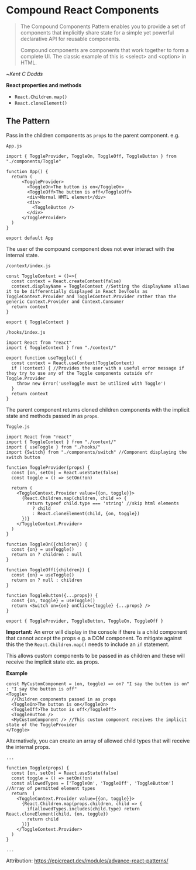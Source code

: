 # Compound React Components

> The Compound Components Pattern enables you to provide a set of components that implicitly share state for a simple yet powerful declarative API for reusable components.
>
> Compound components are components that work together to form a complete UI. The classic example of this is &lt;select&gt; and &lt;option&gt; in HTML.

~*Kent C Dodds*

__React properties and methods__

- `React.Children.map()`
- `React.cloneElement()`

## The Pattern
Pass in the children components as `props` to the parent component.
e.g.

`App.js`

```
import { ToggleProvider, ToggleOn, ToggleOff, ToggleButton } from "./components/Toggle"

function App() {
  return (
      <ToggleProvider>
        <ToggleOn>The button is on</ToggleOn>
        <ToggleOff>The button is off</ToggleOff>
        <div>Normal HMTL element</div>
        <div>
          <ToggleButton />
        </div>
      </ToggleProvider>
  )
}
  
export default App
```

The user of the compound component does not ever interact with the internal state.

`/context/index.js`

```
const ToggleContext = ()=>{
  const context = React.createContext(false)
  context.displayName = ToggleContext //Setting the displayName allows it to be differentially displayed in React DevTools as ToggleContext.Provider and ToggleContext.Provider rather than the generic Context.Provider and Context.Consumer
  return context
}

export { ToggleContext }

```

`/hooks/index.js`

```
import React from "react"
import { ToggleContext } from "./context/"

export function useToggle() {
  const context = React.useContext(ToggleContext)
  if (!context) { //Provides the user with a useful error message if they try to use any of the Toggle components outside ofr Toggle.Provider
    throw new Error('useToggle must be utilized with Toggle')
  }
  return context
}

```

The parent component returns cloned children components with the implicit state and methods passed in as `props`.

`Toggle.js`

```
import React from "react"
import { ToggleContext } from "./context/"
import { useToggle } from "./hooks/"
import {Switch} from "./components/switch" //Component displaying the switch button

function ToggleProvider(props) {
  const [on, setOn] = React.useState(false)
  const toggle = () => setOn(!on)

  return (
    <ToggleContext.Provider value={{on, toggle}}>
      {React.Children.map(children, child => {
        return typeof child.type === 'string' //skip html elements
          ? child
          : React.cloneElement(child, {on, toggle})
      })}
    </ToggleContext.Provider>
  )
}

function ToggleOn({children}) {
  const {on} = useToggle()
  return on ? children : null
}

function ToggleOff({children}) {
  const {on} = useToggle()
  return on ? null : children
}

function ToggleButton({...props}) {
  const {on, toggle} = useToggle()
  return <Switch on={on} onClick={toggle} {...props} />
}

export { ToggleProvider, ToggleButton, ToggleOn, ToggleOff }
```

__Important:__ An error will display in the console if there is a child component that cannot accept the props e.g. a DOM component. To mitigate against this the the `React.Children.map()` needs to include an `if` statement.

This allows custom components to be passed in as children and these will receive the implicit state etc. as props.

__Example__

```
const MyCustomComponent = (on, toggle) => on? "I say the button is on" : "I say the button is off"
<Toggle>
  //Children components passed in as props
  <ToggleOn>The button is on</ToggleOn>
  <ToggleOff>The button is off</ToggleOff>
  <ToggleButton />
  <MyCustomComponent /> //This custom component receives the implicit state of the ToggleProvider
</Toggle>
``` 

Alternatively, you can create an array of allowed child types that will receive the internal props.

```
...

function Toggle(props) {
  const [on, setOn] = React.useState(false)
  const toggle = () => setOn(!on)
  const allowedTypes = ['ToggleOn', 'ToggleOff', 'ToggleButton'] //Array of permitted element types
  return  (
    <ToggleContext.Provider value={{on, toggle}}>
      {React.Children.map(props.children, child => {
        if(allowedTypes.includes(child.type) return React.cloneElement(child, {on, toggle})
        return child
      })}
    </ToggleContext.Provider>
  )
}

...
```

Attribution: https://epicreact.dev/modules/advance-react-patterns/ 
